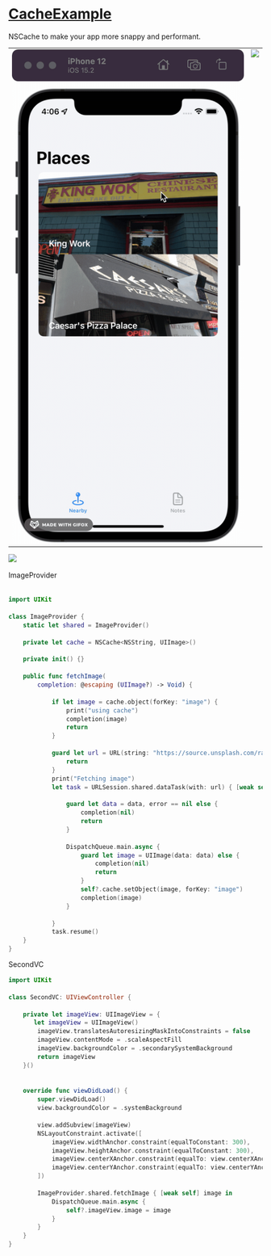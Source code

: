 # [CacheExample](https://www.youtube.com/watch?v=Nm9sXBSHZsI)
NSCache to make your app more snappy and performant. 

<table>
  <tr>
    <td valign="top"><img width="516" src="https://github.com/YamamotoDesu/CloudKit/blob/main/BabiFud/Gif/CloudKitDemo.gif"/></td>
    <td valign="top"><img width="516"  src="https://user-images.githubusercontent.com/47273077/155275258-6ab6210e-0282-4686-b023-a6ecc7b2d526.png"/></td>
  </tr>
</table>

<img width="693" src="https://user-images.githubusercontent.com/47273077/159114567-3235c707-fe0f-4731-bd2a-5b9db77f1d1f.png">

ImageProvider
```swift

import UIKit

class ImageProvider {
    static let shared = ImageProvider()
    
    private let cache = NSCache<NSString, UIImage>()
    
    private init() {}
    
    public func fetchImage(
        completion: @escaping (UIImage?) -> Void) {
            
            if let image = cache.object(forKey: "image") {
                print("using cache")
                completion(image)
                return
            }
        
            guard let url = URL(string: "https://source.unsplash.com/random/500x500") else {
                return
            }
            print("Fetching image")
            let task = URLSession.shared.dataTask(with: url) { [weak self] data, _, error in
                
                guard let data = data, error == nil else {
                    completion(nil)
                    return
                }
                
                DispatchQueue.main.async {
                    guard let image = UIImage(data: data) else {
                        completion(nil)
                        return
                    }
                    self?.cache.setObject(image, forKey: "image")
                    completion(image)
                }
                
            }
            task.resume()
    }
}

```

SecondVC
```swift
import UIKit

class SecondVC: UIViewController {
    
    private let imageView: UIImageView = {
       let imageView = UIImageView()
        imageView.translatesAutoresizingMaskIntoConstraints = false
        imageView.contentMode = .scaleAspectFill
        imageView.backgroundColor = .secondarySystemBackground
        return imageView
    }()
    
    
    override func viewDidLoad() {
        super.viewDidLoad()
        view.backgroundColor = .systemBackground
        
        view.addSubview(imageView)
        NSLayoutConstraint.activate([
            imageView.widthAnchor.constraint(equalToConstant: 300),
            imageView.heightAnchor.constraint(equalToConstant: 300),
            imageView.centerXAnchor.constraint(equalTo: view.centerXAnchor),
            imageView.centerYAnchor.constraint(equalTo: view.centerYAnchor)
        ])
        
        ImageProvider.shared.fetchImage { [weak self] image in
            DispatchQueue.main.async {
                self?.imageView.image = image
            }
        }
    }
}
```
